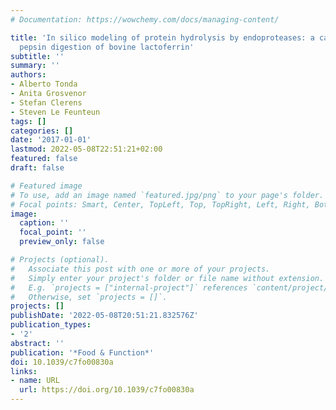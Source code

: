 ```yaml
---
# Documentation: https://wowchemy.com/docs/managing-content/

title: 'In silico modeling of protein hydrolysis by endoproteases: a case study on
  pepsin digestion of bovine lactoferrin'
subtitle: ''
summary: ''
authors:
- Alberto Tonda
- Anita Grosvenor
- Stefan Clerens
- Steven Le Feunteun
tags: []
categories: []
date: '2017-01-01'
lastmod: 2022-05-08T22:51:21+02:00
featured: false
draft: false

# Featured image
# To use, add an image named `featured.jpg/png` to your page's folder.
# Focal points: Smart, Center, TopLeft, Top, TopRight, Left, Right, BottomLeft, Bottom, BottomRight.
image:
  caption: ''
  focal_point: ''
  preview_only: false

# Projects (optional).
#   Associate this post with one or more of your projects.
#   Simply enter your project's folder or file name without extension.
#   E.g. `projects = ["internal-project"]` references `content/project/deep-learning/index.md`.
#   Otherwise, set `projects = []`.
projects: []
publishDate: '2022-05-08T20:51:21.832576Z'
publication_types:
- '2'
abstract: ''
publication: '*Food & Function*'
doi: 10.1039/c7fo00830a
links:
- name: URL
  url: https://doi.org/10.1039/c7fo00830a
---
```

